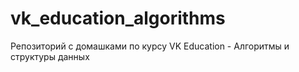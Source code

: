 # vk_education_algorithms
Репозиторий с домашками по курсу VK Education - Алгоритмы и структуры данных
